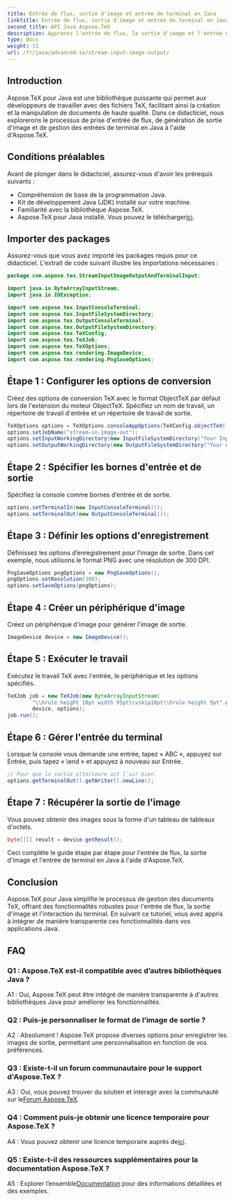 ```yaml
---
title: Entrée de flux, sortie d'image et entrée de terminal en Java
linktitle: Entrée de flux, sortie d'image et entrée de terminal en Java
second_title: API Java Aspose.TeX
description: Apprenez l'entrée de flux, la sortie d'image et l'entrée de terminal en Java à l'aide d'Aspose.TeX. Un tutoriel complet pour une intégration transparente.
type: docs
weight: 11
url: /fr/java/advanced-io/stream-input-image-output/
---
```

## Introduction

Aspose.TeX pour Java est une bibliothèque puissante qui permet aux développeurs de travailler avec des fichiers TeX, facilitant ainsi la création et la manipulation de documents de haute qualité. Dans ce didacticiel, nous explorerons le processus de prise d'entrée de flux, de génération de sortie d'image et de gestion des entrées de terminal en Java à l'aide d'Aspose.TeX.

## Conditions préalables

Avant de plonger dans le didacticiel, assurez-vous d'avoir les prérequis suivants :

- Compréhension de base de la programmation Java.
- Kit de développement Java (JDK) installé sur votre machine.
- Familiarité avec la bibliothèque Aspose.TeX.
-  Aspose.TeX pour Java installé. Vous pouvez le télécharger[ici](https://releases.aspose.com/tex/java/).

## Importer des packages

Assurez-vous que vous avez importé les packages requis pour ce didacticiel. L'extrait de code suivant illustre les importations nécessaires :

```java
package com.aspose.tex.StreamInputImageOutputAndTerminalInput;

import java.io.ByteArrayInputStream;
import java.io.IOException;

import com.aspose.tex.InputConsoleTerminal;
import com.aspose.tex.InputFileSystemDirectory;
import com.aspose.tex.OutputConsoleTerminal;
import com.aspose.tex.OutputFileSystemDirectory;
import com.aspose.tex.TeXConfig;
import com.aspose.tex.TeXJob;
import com.aspose.tex.TeXOptions;
import com.aspose.tex.rendering.ImageDevice;
import com.aspose.tex.rendering.PngSaveOptions;
```

## Étape 1 : Configurer les options de conversion

Créez des options de conversion TeX avec le format ObjectTeX par défaut lors de l'extension du moteur ObjectTeX. Spécifiez un nom de travail, un répertoire de travail d'entrée et un répertoire de travail de sortie.

```java
TeXOptions options = TeXOptions.consoleAppOptions(TeXConfig.objectTeX());
options.setJobName("stream-in-image-out");
options.setInputWorkingDirectory(new InputFileSystemDirectory("Your Input Directory"));
options.setOutputWorkingDirectory(new OutputFileSystemDirectory("Your Output Directory"));
```

## Étape 2 : Spécifier les bornes d'entrée et de sortie

Spécifiez la console comme bornes d’entrée et de sortie.

```java
options.setTerminalIn(new InputConsoleTerminal());
options.setTerminalOut(new OutputConsoleTerminal());
```

## Étape 3 : Définir les options d'enregistrement

Définissez les options d’enregistrement pour l’image de sortie. Dans cet exemple, nous utilisons le format PNG avec une résolution de 300 DPI.

```java
PngSaveOptions pngOptions = new PngSaveOptions();
pngOptions.setResolution(300);
options.setSaveOptions(pngOptions);
```

## Étape 4 : Créer un périphérique d'image

Créez un périphérique d'image pour générer l'image de sortie.

```java
ImageDevice device = new ImageDevice();
```

## Étape 5 : Exécuter le travail

Exécutez le travail TeX avec l'entrée, le périphérique et les options spécifiés.

```java
TeXJob job = new TeXJob(new ByteArrayInputStream(
        "\\hrule height 10pt width 95pt\\vskip10pt\\hrule height 5pt".getBytes("ASCII")),
        device, options);
job.run();
```

## Étape 6 : Gérer l'entrée du terminal

Lorsque la console vous demande une entrée, tapez « ABC », appuyez sur Entrée, puis tapez « \end » et appuyez à nouveau sur Entrée.

```java
// Pour que la sortie ultérieure ait l'air bien.
options.getTerminalOut().getWriter().newLine();
```

## Étape 7 : Récupérer la sortie de l'image

Vous pouvez obtenir des images sous la forme d'un tableau de tableaux d'octets.

```java
byte[][] result = device.getResult();
```

Ceci complète le guide étape par étape pour l'entrée de flux, la sortie d'image et l'entrée de terminal en Java à l'aide d'Aspose.TeX.

## Conclusion

Aspose.TeX pour Java simplifie le processus de gestion des documents TeX, offrant des fonctionnalités robustes pour l'entrée de flux, la sortie d'image et l'interaction du terminal. En suivant ce tutoriel, vous avez appris à intégrer de manière transparente ces fonctionnalités dans vos applications Java.

## FAQ

### Q1 : Aspose.TeX est-il compatible avec d’autres bibliothèques Java ?

A1 : Oui, Aspose.TeX peut être intégré de manière transparente à d'autres bibliothèques Java pour améliorer les fonctionnalités.

### Q2 : Puis-je personnaliser le format de l’image de sortie ?

A2 : Absolument ! Aspose.TeX propose diverses options pour enregistrer les images de sortie, permettant une personnalisation en fonction de vos préférences.

### Q3 : Existe-t-il un forum communautaire pour le support d'Aspose.TeX ?

 A3 : Oui, vous pouvez trouver du soutien et interagir avec la communauté sur le[Forum Aspose.TeX](https://forum.aspose.com/c/tex/47).

### Q4 : Comment puis-je obtenir une licence temporaire pour Aspose.TeX ?

 A4 : Vous pouvez obtenir une licence temporaire auprès de[ici](https://purchase.aspose.com/temporary-license/).

### Q5 : Existe-t-il des ressources supplémentaires pour la documentation Aspose.TeX ?

 A5 : Explorer l’ensemble[Documentation](https://reference.aspose.com/tex/java/) pour des informations détaillées et des exemples.
